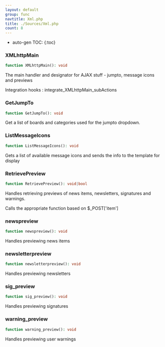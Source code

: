 ```yaml
---
layout: default
group: func
navtitle: Xml.php
title: ./Sources/Xml.php
count: 8
---
```

* auto-gen TOC:
{:toc}
### XMLhttpMain

```php
function XMLhttpMain(): void
```
The main handler and designator for AJAX stuff - jumpto, message icons and previews



Integration hooks
: integrate_XMLhttpMain_subActions

### GetJumpTo

```php
function GetJumpTo(): void
```
Get a list of boards and categories used for the jumpto dropdown.



### ListMessageIcons

```php
function ListMessageIcons(): void
```
Gets a list of available message icons and sends the info to the template for display



### RetrievePreview

```php
function RetrievePreview(): void|bool
```
Handles retrieving previews of news items, newsletters, signatures and warnings.

Calls the appropriate function based on $_POST['item']

### newspreview

```php
function newspreview(): void
```
Handles previewing news items



### newsletterpreview

```php
function newsletterpreview(): void
```
Handles previewing newsletters



### sig_preview

```php
function sig_preview(): void
```
Handles previewing signatures



### warning_preview

```php
function warning_preview(): void
```
Handles previewing user warnings



